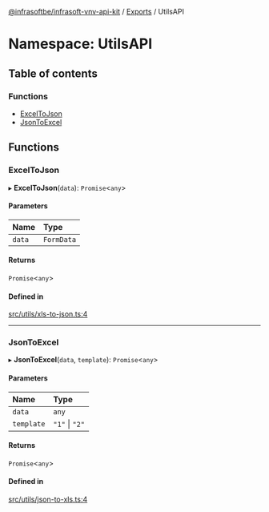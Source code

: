 [@infrasoftbe/infrasoft-vnv-api-kit](../README.md) / [Exports](../modules.md) / UtilsAPI

# Namespace: UtilsAPI

## Table of contents

### Functions

- [ExcelToJson](UtilsAPI.md#exceltojson)
- [JsonToExcel](UtilsAPI.md#jsontoexcel)

## Functions

### ExcelToJson

▸ **ExcelToJson**(`data`): `Promise`\<`any`\>

#### Parameters

| Name | Type |
| :------ | :------ |
| `data` | `FormData` |

#### Returns

`Promise`\<`any`\>

#### Defined in

[src/utils/xls-to-json.ts:4](https://github.com/infrasoftbe/Infrasoft-vnv-api-kit/blob/783d42b/src/utils/xls-to-json.ts#L4)

___

### JsonToExcel

▸ **JsonToExcel**(`data`, `template`): `Promise`\<`any`\>

#### Parameters

| Name | Type |
| :------ | :------ |
| `data` | `any` |
| `template` | ``"1"`` \| ``"2"`` |

#### Returns

`Promise`\<`any`\>

#### Defined in

[src/utils/json-to-xls.ts:4](https://github.com/infrasoftbe/Infrasoft-vnv-api-kit/blob/783d42b/src/utils/json-to-xls.ts#L4)
